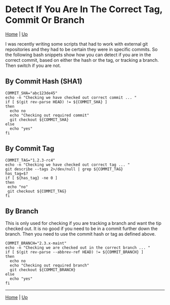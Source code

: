 # Detect If You Are In The Correct Tag, Commit Or Branch

[Home](../index.md) | [Up](git-index.md)

I was recently writing some scripts that had to work with external git repositories and they had to be certain they were in specific commits. So the following bash snippets show how you can detect if you are in the correct commit, based on either the hash or the tag, or tracking a branch. Then switch if you are not.

## By Commit Hash (SHA1)

````
COMMIT_SHA="abc123de45"
echo -n "Checking we have checked out correct commit ... "
if [ $(git rev-parse HEAD) != ${COMMIT_SHA} ]
then
  echo no
  echo "Checking out required commit"
  git checkout ${COMMIT_SHA}
else
  echo "yes"
fi
````

## By Commit Tag

````
COMMIT_TAG="1.2.3-rc4"
echo -n "Checking we have checked out correct tag ... "
git describe --tags 2>/dev/null | grep ${COMMIT_TAG}
has_tag=$?
if [ ${has_tag} -ne 0 ]
then
 echo "no"
 git checkout ${COMMIT_TAG}
fi
````

## By Branch

This is only used for checking if you are tracking a branch and want the tip checked out. It is no good if you need to be in a commit further down the branch. Then you need to use the commit hash or tag as defined above.

````
COMMIT_BRANCH="2.3.x-maint"
echo -n "Checking we are checked out in the correct branch ... "
if [ $(git rev-parse --abbrev-ref HEAD) != ${COMMIT_BRANCH} ]
then
  echo no
  echo "Checking out required branch"
  git checkout ${COMMIT_BRANCH}
else
  echo "yes"
fi
````
---
[Home](../index.md) | [Up](git-index.md)
